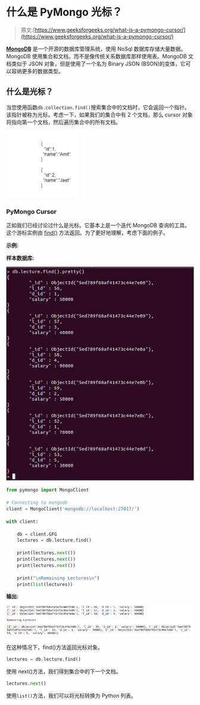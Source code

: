 # 什么是 PyMongo 光标？

> 原文:[https://www.geeksforgeeks.org/what-is-a-pymongo-cursor/](https://www.geeksforgeeks.org/what-is-a-pymongo-cursor/)

**[MongoDB](https://www.geeksforgeeks.org/mongodb-and-python/)** 是一个开源的数据库管理系统，使用 NoSql 数据库存储大量数据。MongoDB 使用集合和文档，而不是像传统关系数据库那样使用表。MongoDB 文档类似于 JSON 对象，但是使用了一个名为 Binary JSON (BSON)的变体，它可以容纳更多的数据类型。

## 什么是光标？

当您使用函数`db.collection.find()`搜索集合中的文档时，它会返回一个指针。该指针被称为光标。考虑一下，如果我们的集合中有 2 个文档，那么 cursor 对象将指向第一个文档，然后遍历集合中的所有文档。

![](img/19e83d45a1391a33efb9cefa1900ad59.png)

### PyMongo Cursor

正如我们已经讨论过什么是光标。它基本上是一个迭代 MongoDB 查询的工具。这个游标实例由 [find()](https://www.geeksforgeeks.org/python-mongodb-find/) 方法返回。为了更好地理解，考虑下面的例子。

**示例:**

**样本数据库:**

![python-mongodb-sample-database6](img/15bc9a92c9034b8e4826d8bc9dd11c35.png)

```py
from pymongo import MongoClient

# Connecting to mongodb    
client = MongoClient('mongodb://localhost:27017/')

with client:

    db = client.GFG
    lectures = db.lecture.find()

    print(lectures.next())
    print(lectures.next())
    print(lectures.next())    

    print("\nRemaining Lectures\n")
    print(list(lectures))
```

**输出:**

![python-mongodb-cursor](img/6b8ca66fc18e82abb844f493c4cd697c.png)

在这种情况下，find()方法返回光标对象。

```py
lectures = db.lecture.find()
```

使用 next()方法，我们得到集合中的下一个文档。

```py
lectures.next()
```

使用`list()`方法，我们可以将光标转换为 Python 列表。